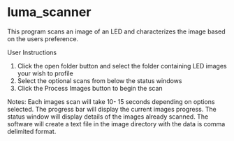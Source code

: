 # luma_scanner
This program scans an image of an LED and characterizes the image based on the users preference.

User Instructions

1. Click the open folder button and select the folder containing LED images your wish to profile
2. Select the optional scans from below the status windows 
3. Click the Process Images button to begin the scan

Notes:
Each images scan will take 10- 15 seconds depending on options selected.
The progress bar will display the current images progress.
The status window will display details of the images already scanned.
The software will create a text file in the image directory with the data is comma delimited format.

